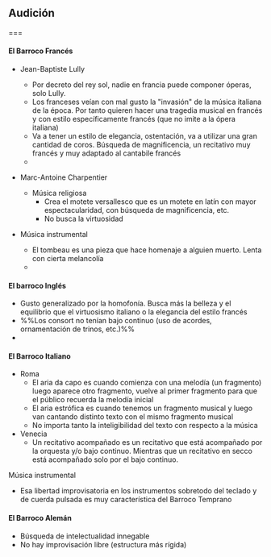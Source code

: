 ## Audición
===

#### El Barroco Francés
- Jean-Baptiste Lully
	- Por decreto del rey sol, nadie en francia puede componer óperas, solo Lully.
	- Los franceses veían con mal gusto la "invasión" de la música italiana de la época. Por tanto quieren hacer una tragedia musical en francés y con estilo específicamente francés (que no imite a la ópera italiana)
	- Va a tener un estilo de elegancia, ostentación, va a utilizar una gran cantidad de coros. Búsqueda de magnificencia, un recitativo muy francés y muy adaptado al cantabile francés
	- 
	  
- Marc-Antoine Charpentier
	- Música religiosa
		-  Crea el motete versallesco que es un motete en latín con mayor espectacularidad, con búsqueda de magnificencia, etc.
		- No busca la virtuosidad

- Música instrumental
	- El tombeau es una pieza que hace homenaje a alguien muerto. Lenta con cierta melancolía
	-   

#### El barroco Inglés
- Gusto generalizado por la homofonía. Busca más la belleza y el equilibrio que el virtuosismo italiano o la elegancia del estilo francés
- %%Los consort no tenían bajo continuo (uso de acordes, ornamentación de trinos, etc.)%%
-  

#### El Barroco Italiano
- Roma
	- El aria da capo es cuando comienza con una melodía (un fragmento) luego aparece otro fragmento, vuelve al primer fragmento para que el público recuerda la melodía inicial 
	- El aria estrófica es cuando tenemos un fragmento musical y luego van cantando distinto texto con el mismo fragmento musical
	- No importa tanto la inteligibilidad del texto con respecto a la música
- Venecia
	- Un recitativo acompañado es un recitativo que está acompañado por la orquesta y/o bajo continuo. Mientras que un recitativo en secco está acompañado solo por el bajo continuo.

Música instrumental
- Esa libertad improvisatoria en los instrumentos sobretodo del teclado y de cuerda pulsada es  muy característica del Barroco Temprano

#### El Barroco Alemán
- Búsqueda de intelectualidad innegable
-  No hay improvisación libre (estructura más rígida)


